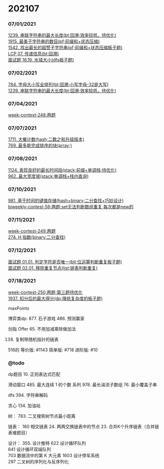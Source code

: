 # 202107

### 07/01/2021
[1239. 串联字符串的最大长度(bt;回溯;效率较低，待优化)](../../java/org/rongjoker/backtrack/MaxLength1239.java)<br>
[1915. 最美子字符串的数目(pf;前缀和+状态压缩)](../../java/org/rongjoker/prefix/WonderfulSubstrings1915.java)<br>
[1542. 找出最长的超赞子字符串(pf;前缀和+状态压缩板子题)](../../java/org/rongjoker/prefix/LongestAwesome1542.java)<br>
[LCP 07. 传递信息(bt;回溯)](../../java/org/rongjoker/backtrack/NumWays07.java)<br>
[面试题 16.19. 水域大小(dfs板子题)](../../java/org/rongjoker/ds/PondSizes.java)<br>



### 07/02/2021
[784. 字母大小写全排列(bt;回溯;小写字母-32是大写)](../../java/org/rongjoker/backtrack/LetterCasePermutation784.java)<br>
[1239. 串联字符串的最大长度(bt;回溯;效率较低，待优化)](../../java/org/rongjoker/backtrack/MaxLength1239.java)<br>


### 07/04/2021
[week-contest-248;两题](../../java/org/rongjoker/contest/week248)<br>


### 07/07/2021
[1711. 大餐计数(hash;二数之和升级版本)](../../java/org/rongjoker/array/CountGoodMeals1711.java)<br>
[769. 最多能完成排序的块(array;)](../../java/org/rongjoker/array/MaxChunksToSorted769.java)<br>


### 07/08/2021
[1124. 表现良好的最长时间段(stack;前缀+单调栈;待优化)](../../java/org/rongjoker/stack/LongestWPI1124.java)<br>
[962. 最大宽度坡(stack;单调栈+栈内查询)](../../java/org/rongjoker/stack/MaxWidthRamp962.java)<br>



### 07/10/2021
[981. 基于时间的键值存储(hash+binary;二分查找+巧妙设计)](../../java/org/rongjoker/array/TimeMap.java)<br>
[biweekly-contest-56;两题;set无法判断数组重复,每次都是new的](../../java/org/rongjoker/contest/biweekly56)<br>


### 07/11/2021
[week-contest-249;两题](../../java/org/rongjoker/contest/week249)<br>
[274. H 指数(binary;二分查找)](../../java/org/rongjoker/binarysearch/Hindex274.java)<br>

### 07/12/2021
[面试题 01.01. 判定字符是否唯一(bit;位运算判断重复板子题)](../../java/org/rongjoker/bit/IsUnique.java)<br>
[面试题 02.01. 移除重复节点(list;链表判断重复)](../../java/org/rongjoker/list/RemoveDuplicateNodes.java)<br>


### 07/18/2021
[week-contest-250;两题;第三题待优化](../../java/org/rongjoker/contest/week250)<br>
[1937. 扣分后的最大得分(dp;降低复杂度的板子题)](../../java/org/rongjoker/dp/target/MaxPoints1937.java)<br>

maxPoints

博弈类dp:
877. 石子游戏
486. 预测赢家

剑指 Offer 65. 不用加减乘除做加法


138. 复制带随机指针的链表

516的
等价版: #1143
简单版: #718
进阶版: #10



### @todo

dp题目
10. 正则表达式匹配


滑动窗口
485. 最大连续 1 的个数 系列
978. 最长湍流子数组
76. 最小覆盖子串




dfs
394. 字符串解码



贪心
134. 加油站

树：
783. 二叉搜索树节点最小距离

链表：
     160
     相交链表
     24. 两两交换链表中的节点
    23. 合并K个升序链表（合并链表难题目）

设计：
355. 设计推特
     622
     设计循环队列  
     641
     设计循环双端队列  
     703
     数据流中的第 K 大元素
     1603
     设计停车系统  
     297
     二叉树的序列化与反序列化  









